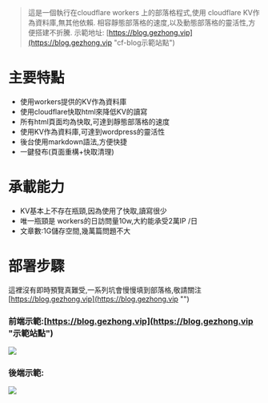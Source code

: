 ﻿> 這是一個執行在cloudflare workers 上的部落格程式,使用 cloudflare KV作為資料庫,無其他依賴.
相容靜態部落格的速度,以及動態部落格的靈活性,方便搭建不折騰.
示範地址: [https://blog.gezhong.vip](https://blog.gezhong.vip "cf-blog示範站點")

# 主要特點
* 使用workers提供的KV作為資料庫
* 使用cloudflare快取html來降低KV的讀寫
* 所有html頁面均為快取,可達到靜態部落格的速度
* 使用KV作為資料庫,可達到wordpress的靈活性
* 後台使用markdown語法,方便快捷
* 一鍵發布(頁面重構+快取清理)

# 承載能力
 * KV基本上不存在瓶頸,因為使用了快取,讀寫很少
 * 唯一瓶頸是 workers的日訪問量10w,大約能承受2萬IP /日
 * 文章數:1G儲存空間,幾萬篇問題不大

# 部署步驟
  這裡沒有即時預覽真難受,一系列坑會慢慢填到部落格,敬請關注 [https://blog.gezhong.vip](https://blog.gezhong.vip "")

### 前端示範:[https://blog.gezhong.vip](https://blog.gezhong.vip "示範站點")
![](https://s3.ax1x.com/2020/12/22/rrP81S.png)

### 後端示範:
![](https://s3.ax1x.com/2020/12/22/rrAWrD.png)
